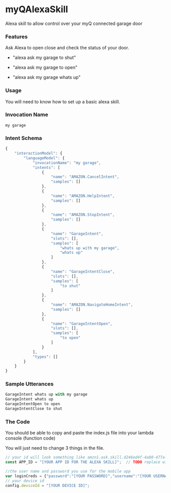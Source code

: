 # myQAlexaSkill
Alexa skill to allow control over your myQ connected garage door

### Features
Ask Alexa to open close and check the status of your door.

- "alexa ask my garage to shut"

- "alexa ask my garage to open"

- "alexa ask my garage whats up"

### Usage
You will need to know how to set up a basic alexa skill.

### Invocation Name
`my garage`

### Intent Schema
```javascript
{
    "interactionModel": {
        "languageModel": {
            "invocationName": "my garage",
            "intents": [
                {
                    "name": "AMAZON.CancelIntent",
                    "samples": []
                },
                {
                    "name": "AMAZON.HelpIntent",
                    "samples": []
                },
                {
                    "name": "AMAZON.StopIntent",
                    "samples": []
                },
                {
                    "name": "GarageIntent",
                    "slots": [],
                    "samples": [
                        "whats up with my garage",
                        "whats up"
                    ]
                },
                {
                    "name": "GarageIntentClose",
                    "slots": [],
                    "samples": [
                        "to shut"
                    ]
                },
                {
                    "name": "AMAZON.NavigateHomeIntent",
                    "samples": []
                },
                {
                    "name": "GarageIntentOpen",
                    "slots": [],
                    "samples": [
                        "to open"
                    ]
                }
            ],
            "types": []
        }
    }
}
```
### Sample Utterances
``` javascript
GarageIntent whats up with my garage
GarageIntent whats up
GarageIntentOpen to open
GarageIntentClose to shut
```

### The Code
You should be able to copy and paste the index.js file into your lambda console (function code)

You will just need to change 3 things in the file.
``` javascript
// your id will look something like amzn1.ask.skill.d246ed4f-4a80-477a-a9bf-12345678
const APP_ID = "[YOUR APP ID FOR THE ALEXA SKILL]";  // TODO replace with your app ID (OPTIONAL).

//the user name and password you use for the mobile app
var loginCreds = {"password":"[YOUR PASSWORD]","username":"[YOUR USERNAME]"};
// your device id
config.deviceId = "[YOUR DEVICE ID]";
```
